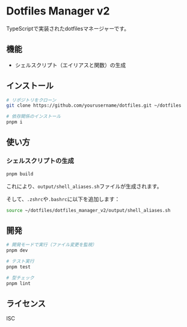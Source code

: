 # Dotfiles Manager v2

TypeScriptで実装されたdotfilesマネージャーです。

## 機能

- シェルスクリプト（エイリアスと関数）の生成

## インストール

```bash
# リポジトリをクローン
git clone https://github.com/yourusername/dotfiles.git ~/dotfiles

# 依存関係のインストール
pnpm i
```

## 使い方

### シェルスクリプトの生成

```bash
pnpm build
```

これにより、`output/shell_aliases.sh`ファイルが生成されます。

そして、`.zshrc`や`.bashrc`に以下を追加します：

```bash
source ~/dotfiles/dotfiles_manager_v2/output/shell_aliases.sh
```

## 開発

```bash
# 開発モードで実行（ファイル変更を監視）
pnpm dev

# テスト実行
pnpm test

# 型チェック
pnpm lint
```

## ライセンス

ISC 